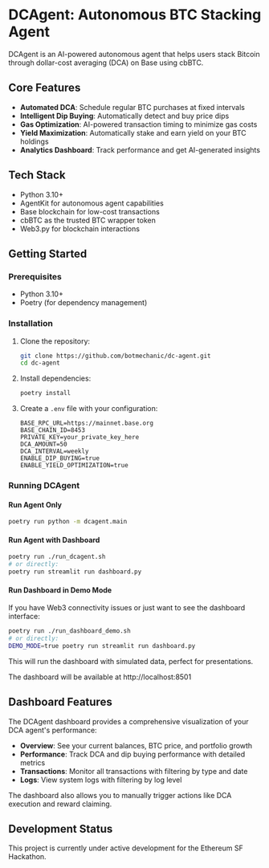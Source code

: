 # DCAgent: Autonomous BTC Stacking Agent

DCAgent is an AI-powered autonomous agent that helps users stack Bitcoin through dollar-cost averaging (DCA) on Base using cbBTC.

## Core Features

- **Automated DCA**: Schedule regular BTC purchases at fixed intervals
- **Intelligent Dip Buying**: Automatically detect and buy price dips
- **Gas Optimization**: AI-powered transaction timing to minimize gas costs
- **Yield Maximization**: Automatically stake and earn yield on your BTC holdings
- **Analytics Dashboard**: Track performance and get AI-generated insights

## Tech Stack

- Python 3.10+
- AgentKit for autonomous agent capabilities
- Base blockchain for low-cost transactions
- cbBTC as the trusted BTC wrapper token
- Web3.py for blockchain interactions

## Getting Started

### Prerequisites
- Python 3.10+
- Poetry (for dependency management)

### Installation
1. Clone the repository:
   ```bash
   git clone https://github.com/botmechanic/dc-agent.git
   cd dc-agent
   ```

2. Install dependencies:
   ```bash
   poetry install
   ```

3. Create a `.env` file with your configuration:
   ```
   BASE_RPC_URL=https://mainnet.base.org
   BASE_CHAIN_ID=8453
   PRIVATE_KEY=your_private_key_here
   DCA_AMOUNT=50
   DCA_INTERVAL=weekly
   ENABLE_DIP_BUYING=true
   ENABLE_YIELD_OPTIMIZATION=true
   ```

### Running DCAgent

#### Run Agent Only
```bash
poetry run python -m dcagent.main
```

#### Run Agent with Dashboard
```bash
poetry run ./run_dcagent.sh
# or directly:
poetry run streamlit run dashboard.py
```

#### Run Dashboard in Demo Mode
If you have Web3 connectivity issues or just want to see the dashboard interface:
```bash
poetry run ./run_dashboard_demo.sh
# or directly:
DEMO_MODE=true poetry run streamlit run dashboard.py
```

This will run the dashboard with simulated data, perfect for presentations.

The dashboard will be available at http://localhost:8501

## Dashboard Features

The DCAgent dashboard provides a comprehensive visualization of your DCA agent's performance:

- **Overview**: See your current balances, BTC price, and portfolio growth
- **Performance**: Track DCA and dip buying performance with detailed metrics
- **Transactions**: Monitor all transactions with filtering by type and date
- **Logs**: View system logs with filtering by log level

The dashboard also allows you to manually trigger actions like DCA execution and reward claiming.

## Development Status

This project is currently under active development for the Ethereum SF Hackathon.
